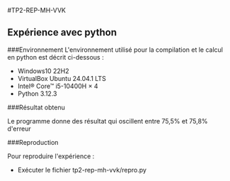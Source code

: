 #TP2-REP-MH-VVK

## Expérience avec python

###Environnement
L'environnement utilisé pour la compilation et le calcul en python est décrit ci-dessous :
* Windows10 22H2
* VirtualBox Ubuntu 24.04.1 LTS
* Intel® Core™ i5-10400H × 4
* Python 3.12.3

###Résultat obtenu

Le programme donne des résultat qui oscillent entre 75,5% et 75,8% d'erreur

###Reproduction

Pour reproduire l'expérience : 
* Exécuter le fichier tp2-rep-mh-vvk/repro.py
